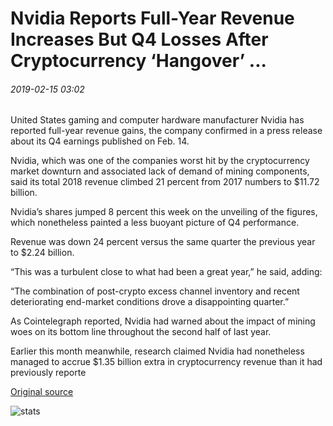 # Nvidia Reports Full-Year Revenue Increases But Q4 Losses After Cryptocurrency ‘Hangover’ ...

###### 2019-02-15 03:02

United States gaming and computer hardware manufacturer Nvidia has reported full-year revenue gains, the company confirmed in a press release about its Q4 earnings published on Feb. 14.

Nvidia, which was one of the companies worst hit by the cryptocurrency market downturn and associated lack of demand of mining components, said its total 2018 revenue climbed 21 percent from 2017 numbers to $11.72 billion.

Nvidia’s shares jumped 8 percent this week on the unveiling of the figures, which nonetheless painted a less buoyant picture of Q4 performance.

Revenue was down 24 percent versus the same quarter the previous year to $2.24 billion.

“This was a turbulent close to what had been a great year,” he said, adding:

“The combination of post-crypto excess channel inventory and recent deteriorating end-market conditions drove a disappointing quarter.”

As Cointelegraph reported, Nvidia had warned about the impact of mining woes on its bottom line throughout the second half of last year.

Earlier this month meanwhile, research claimed Nvidia had nonetheless managed to accrue $1.35 billion extra in cryptocurrency revenue than it had previously reporte

[Original source](https://cointelegraph.com/news/nvidia-reports-full-year-revenue-increases-but-q4-losses-after-cryptocurrency-hangover)

![stats](https://c.statcounter.com/11760860/0/a89fa40b/1/ "stats")